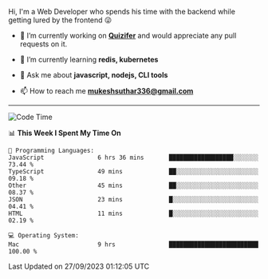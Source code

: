 Hi, I'm a Web Developer who spends his time with the backend while getting lured by the frontend 😜

- 🔭 I’m currently working on **[Quizifer](https://github.com/SutharMukesh/Quizifer/)** and would appreciate any pull requests on it.

- 🌱 I’m currently learning **redis, kubernetes**

- 💬 Ask me about **javascript, nodejs, CLI tools**

- 📫 How to reach me **mukeshsuthar336@gmail.com**

---
<!--START_SECTION:waka-->
![Code Time](http://img.shields.io/badge/Code%20Time-2%2C531%20hrs%2028%20mins-blue)

📊 **This Week I Spent My Time On** 

```text
💬 Programming Languages: 
JavaScript               6 hrs 36 mins       ██████████████████░░░░░░░   73.44 % 
TypeScript               49 mins             ██░░░░░░░░░░░░░░░░░░░░░░░   09.18 % 
Other                    45 mins             ██░░░░░░░░░░░░░░░░░░░░░░░   08.37 % 
JSON                     23 mins             █░░░░░░░░░░░░░░░░░░░░░░░░   04.41 % 
HTML                     11 mins             █░░░░░░░░░░░░░░░░░░░░░░░░   02.19 % 

💻 Operating System: 
Mac                      9 hrs               █████████████████████████   100.00 % 
```


 Last Updated on 27/09/2023 01:12:05 UTC
<!--END_SECTION:waka-->
